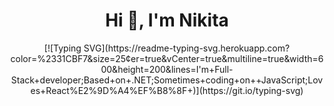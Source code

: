 <h1 align="center">Hi 👋, I'm Nikita </h1>
<p align="center">
[![Typing SVG](https://readme-typing-svg.herokuapp.com?color=%2331CBF7&size=25&center=true&vCenter=true&multiline=true&width=600&height=200&lines=I'm+Full-Stack+developer;Based+on+.NET;Sometimes+coding+on++JavaScript;Loves+React%E2%9D%A4%EF%B8%8F+)](https://git.io/typing-svg)
</p>
  <!--
**Vasilkoov/Vasilkoov** is a ✨ _special_ ✨ repository because its `README.md` (this file) appears on your GitHub profile.

Here are some ideas to get you started:

- 🔭 I’m currently working on ...
- 🌱 I’m currently learning ...
- 👯 I’m looking to collaborate on ...
- 🤔 I’m looking for help with ...
- 💬 Ask me about ...
- 📫 How to reach me: ...
- 😄 Pronouns: ...
- ⚡ Fun fact: ...
-->
